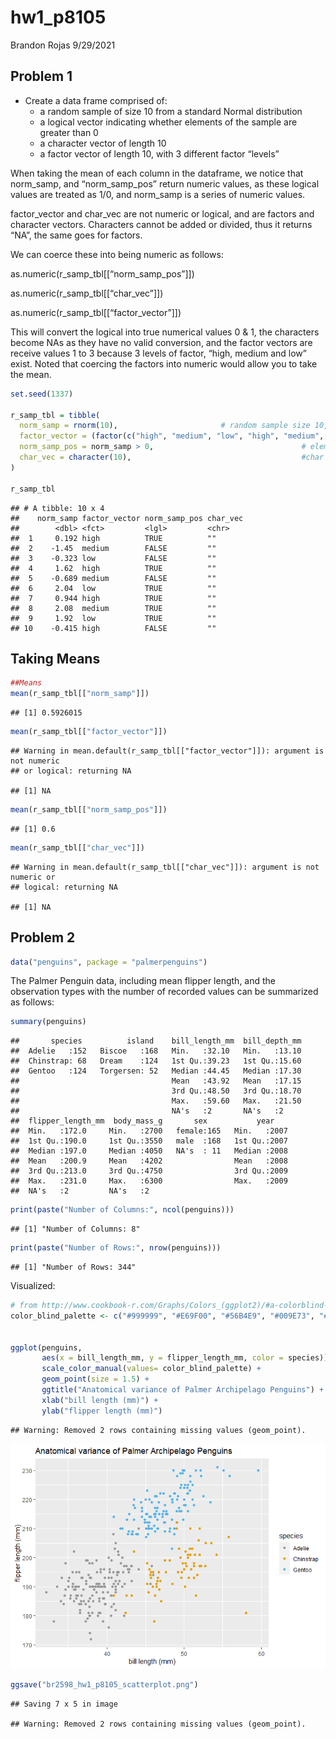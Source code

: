 hw1\_p8105
================
Brandon Rojas
9/29/2021

## Problem 1

-   Create a data frame comprised of:
    -   a random sample of size 10 from a standard Normal distribution
    -   a logical vector indicating whether elements of the sample are
        greater than 0
    -   a character vector of length 10
    -   a factor vector of length 10, with 3 different factor “levels”

When taking the mean of each column in the dataframe, we notice that
norm\_samp, and “norm\_samp\_pos” return numeric values, as these
logical values are treated as 1/0, and norm\_samp is a series of numeric
values.

factor\_vector and char\_vec are not numeric or logical, and are factors
and character vectors. Characters cannot be added or divided, thus it
returns “NA”, the same goes for factors.

We can coerce these into being numeric as follows:

as.numeric(r\_samp\_tbl\[\[“norm\_samp\_pos”\]\])

as.numeric(r\_samp\_tbl\[\[“char\_vec”\]\])

as.numeric(r\_samp\_tbl\[\[“factor\_vector”\]\])

This will convert the logical into true numerical values 0 & 1, the
characters become NAs as they have no valid conversion, and the factor
vectors are receive values 1 to 3 because 3 levels of factor, “high,
medium and low” exist. Noted that coercing the factors into numeric
would allow you to take the mean.

``` r
set.seed(1337)

r_samp_tbl = tibble(
  norm_samp = rnorm(10),                       # random sample size 10, std normal~
  factor_vector = (factor(c("high", "medium", "low", "high", "medium", "low", "high", "medium", "low", "high"))),
  norm_samp_pos = norm_samp > 0,                                 # elements greater than zero
  char_vec = character(10),                                      #char vec of length 10
)

r_samp_tbl
```

    ## # A tibble: 10 x 4
    ##    norm_samp factor_vector norm_samp_pos char_vec
    ##        <dbl> <fct>         <lgl>         <chr>   
    ##  1     0.192 high          TRUE          ""      
    ##  2    -1.45  medium        FALSE         ""      
    ##  3    -0.323 low           FALSE         ""      
    ##  4     1.62  high          TRUE          ""      
    ##  5    -0.689 medium        FALSE         ""      
    ##  6     2.04  low           TRUE          ""      
    ##  7     0.944 high          TRUE          ""      
    ##  8     2.08  medium        TRUE          ""      
    ##  9     1.92  low           TRUE          ""      
    ## 10    -0.415 high          FALSE         ""

## Taking Means

``` r
##Means
mean(r_samp_tbl[["norm_samp"]])
```

    ## [1] 0.5926015

``` r
mean(r_samp_tbl[["factor_vector"]])
```

    ## Warning in mean.default(r_samp_tbl[["factor_vector"]]): argument is not numeric
    ## or logical: returning NA

    ## [1] NA

``` r
mean(r_samp_tbl[["norm_samp_pos"]])
```

    ## [1] 0.6

``` r
mean(r_samp_tbl[["char_vec"]])
```

    ## Warning in mean.default(r_samp_tbl[["char_vec"]]): argument is not numeric or
    ## logical: returning NA

    ## [1] NA

## Problem 2

``` r
data("penguins", package = "palmerpenguins")
```

The Palmer Penguin data, including mean flipper length, and the
observation types with the number of recorded values can be summarized
as follows:

``` r
summary(penguins)
```

    ##       species          island    bill_length_mm  bill_depth_mm  
    ##  Adelie   :152   Biscoe   :168   Min.   :32.10   Min.   :13.10  
    ##  Chinstrap: 68   Dream    :124   1st Qu.:39.23   1st Qu.:15.60  
    ##  Gentoo   :124   Torgersen: 52   Median :44.45   Median :17.30  
    ##                                  Mean   :43.92   Mean   :17.15  
    ##                                  3rd Qu.:48.50   3rd Qu.:18.70  
    ##                                  Max.   :59.60   Max.   :21.50  
    ##                                  NA's   :2       NA's   :2      
    ##  flipper_length_mm  body_mass_g       sex           year     
    ##  Min.   :172.0     Min.   :2700   female:165   Min.   :2007  
    ##  1st Qu.:190.0     1st Qu.:3550   male  :168   1st Qu.:2007  
    ##  Median :197.0     Median :4050   NA's  : 11   Median :2008  
    ##  Mean   :200.9     Mean   :4202                Mean   :2008  
    ##  3rd Qu.:213.0     3rd Qu.:4750                3rd Qu.:2009  
    ##  Max.   :231.0     Max.   :6300                Max.   :2009  
    ##  NA's   :2         NA's   :2

``` r
print(paste("Number of Columns:", ncol(penguins)))
```

    ## [1] "Number of Columns: 8"

``` r
print(paste("Number of Rows:", nrow(penguins)))
```

    ## [1] "Number of Rows: 344"

Visualized:

``` r
# from http://www.cookbook-r.com/Graphs/Colors_(ggplot2)/#a-colorblind-friendly-palette
color_blind_palette <- c("#999999", "#E69F00", "#56B4E9", "#009E73", "#F0E442", "#0072B2", "#D55E00", "#CC79A7") 


ggplot(penguins, 
       aes(x = bill_length_mm, y = flipper_length_mm, color = species)) + 
       scale_color_manual(values= color_blind_palette) + 
       geom_point(size = 1.5) + 
       ggtitle("Anatomical variance of Palmer Archipelago Penguins") + 
       xlab("bill length (mm)") + 
       ylab("flipper length (mm)")
```

    ## Warning: Removed 2 rows containing missing values (geom_point).

![](p8105_hw1_br2598_files/figure-gfm/penguin_chart-1.png)<!-- -->

``` r
ggsave("br2598_hw1_p8105_scatterplot.png")
```

    ## Saving 7 x 5 in image

    ## Warning: Removed 2 rows containing missing values (geom_point).
